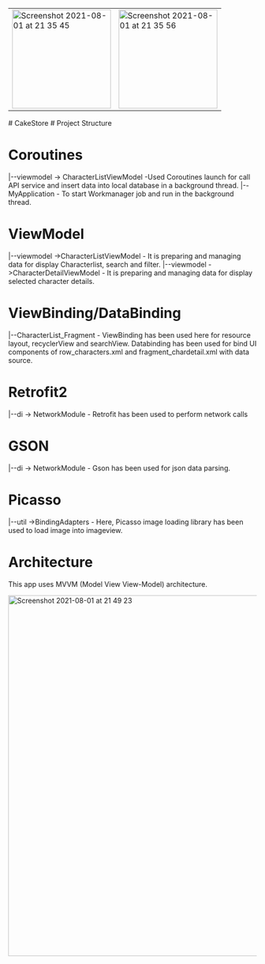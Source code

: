 

<table>
  <tr>
<td> <img width="200" alt="Screenshot 2021-08-01 at 21 35 45" src="https://user-images.githubusercontent.com/26028054/127784921-f8603da2-a1b6-48d7-a028-0e848db67982.png">
    </td>
   <td> <img width="200" alt="Screenshot 2021-08-01 at 21 35 56" src="https://user-images.githubusercontent.com/26028054/127784905-e27ac86b-bfec-49ca-8e61-869b0d509625.png">
   </td>
    </tr>
 </table>
# CakeStore
# Project Structure

# Coroutines

|--viewmodel -> CharacterListViewModel -Used Coroutines launch for call API service and insert data into local database in a background thread.
|--MyApplication - To start Workmanager job and run in the background thread.

# ViewModel

|--viewmodel ->CharacterListViewModel - It is preparing and managing data for display Characterlist, search and filter.
|--viewmodel ->CharacterDetailViewModel - It is preparing and managing data for display selected character details.

# ViewBinding/DataBinding

|--CharacterList_Fragment - ViewBinding has been used here for resource layout, recyclerView and searchView.
Databinding has been used for bind UI components of row_characters.xml and fragment_chardetail.xml with data source.

# Retrofit2

|--di -> NetworkModule - Retrofit has been used to perform network calls
# GSON

|--di -> NetworkModule - Gson has been used for json data parsing.

# Picasso

|--util ->BindingAdapters - Here, Picasso image loading library has been used to load image into imageview.

# Architecture

This app uses MVVM (Model View View-Model) architecture.

<img width="730" alt="Screenshot 2021-08-01 at 21 49 23" src="https://user-images.githubusercontent.com/26028054/127784943-07325af2-e5ff-4637-b093-7bf4781f7a30.png">

